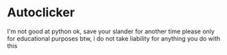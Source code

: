 # Autoclicker

I'm not good at python ok, save your slander for another time please
only for educational purposes btw, i do not take liability for anything you do with this